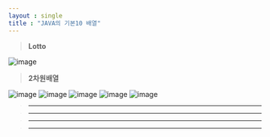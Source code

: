 ```yaml
---
layout : single
title : "JAVA의 기본10 배열"
---
```

>**Lotto**

![image](https://user-images.githubusercontent.com/105334682/178386355-439a9e5a-ffb9-458e-be67-610ed835228a.png)
>**2차원배열**

![image](https://user-images.githubusercontent.com/105334682/178389277-cbaa46d9-b8fd-48d4-932b-d0d99ccce43e.png)
![image](https://user-images.githubusercontent.com/105334682/178393865-05274708-0798-439f-825a-0eac2a0536ee.png)
![image](https://user-images.githubusercontent.com/105334682/178395746-9518446f-d3d4-472b-b13d-f4e98abb7288.png)
![image](https://user-images.githubusercontent.com/105334682/178398523-ad635a3d-b555-439e-aa34-5cd3f37b8e99.png)
![image](https://user-images.githubusercontent.com/105334682/178398545-d8ac50b9-30cf-4bbb-8271-a7996d06d48e.png)
>****


>****


>****


>****
